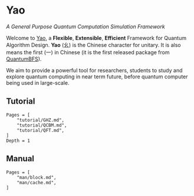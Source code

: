 # Yao

*A General Purpose Quantum Computation Simulation Framework*

Welcome to [Yao](https://github.com/QuantumBFS/Yao.jl), a **Flexible**, **Extensible**, **Efficient** Framework for
Quantum Algorithm Design. **Yao** (幺) is the Chinese character for unitary. It is also means the first (一) in Chinese
(it is the first released package from [QuantumBFS](https://github.com/QuantumBFS)).

We aim to provide a powerful tool for researchers, students to study and explore quantum computing in near term
future, before quantum computer being used in large-scale.

## Tutorial

```@contents
Pages = [
    "tutorial/GHZ.md",
    "tutorial/QCBM.md",
    "tutorial/QFT.md",
]
Depth = 1
```

## Manual

```@contents
Pages = [
    "man/block.md",
    "man/cache.md",
]
```
